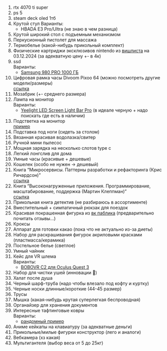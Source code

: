 1. rtx 4070 ti super
2. ps 5
3. steam deck oled 1тб
4. Крутой стул
   Варианты:
   - HBADA E3 Pro/Ultra (не знаю в чем разница)
5. Крутой широкий стол с подъемным механизмом
6. Перкусионный пистолет для массажа
7. Термобелье (какой-нибудь прикольный комплект)
8. Физические картриджи эксклюзивов nintendo из [вишлиста](https://www.nintendo.com/us/wish-list/share/#skus=7100072954,7100068688,7100084618,7100001801,7100059862,7100058660,7100020033,7100005308,7500030669,7100046189,7100057921,7100044642,7100063709,7100042924,7100046405,7100019188&date=1733225129000) на 03.12.2024 (за адекватную цену +- в 4к)
9. ssd <br>
   Варианты:
   - [Samsung 980 PRO 1000 ГБ](https://market.yandex.ru/product--tverdotelnyi-nakopitel-samsung-980-pro-1-tb-m-2-mz-v8p1t0bw/1787780796?cpa=1&sku=839555011)
10. Цифровая рамка часы Divoom Pixoo 64 (можно посмотреть другие модели/размеры) <br>
   [ссылка](https://market.yandex.ru/product--tsifrovaia-ramka-chasy-divoom-pixoo-64/1751358287?sku=101733871548&uniqueId=800952&do-waremd5=ChRHQGUTyq_pRNgpvhyD8Q)
11. Мозабрик (+- среднего размера)
12. Лампа на монитор <br>
    Варианты:
    - [Yeelight LED Screen Light Bar Pro](https://market.yandex.ru/product--lampa-ofisnaia-svetodiodnaia-yeelight-led-screen-light-bar-pro-yltd003-10-vt/1660977226) (в идеале черную + надо поискать где есть в наличии)
13. Подстветка на монитор <br>
    [пример](https://market.yandex.ru/product--ambilight-podsvetka-dlia-monitora-24-diuima-skydimo/1940477450?sku=102412070579&uniqueId=67996566&do-waremd5=vE2x4lNW8VjlQHRQOOCDNQ)
14. Подставка под ноги (сидеть за столом)
15. Вязанная красивая водолазка/свитер
16. Ручной мини пылесос
17. Мощная зарядка на несколько слотов type c
18. Легкий лонгслив для дома
19. Умные часы (красивые + дешевые)
20. Кошелек (особо не нужен -> дешевый)
21. Книга “Микросервисы. Паттерны разработки и рефакторинга (Крис Ричардсон)” <br>
    [ссылка](https://market.yandex.ru/product--mikroservisy-patterny-razrabotki-i-refaktoringa/1781332279?sku=676794074&do-waremd5=3zeky0y9pSeyjIaZW3t7RQ&uniqueId=749016)
22. Книга “Высоконагруженные приложения. Программирование, масштабирование, поддержка (Мартин Клеппман)” <br>
    [ссылка](https://market.yandex.ru/product--vysokonagruzhennye-prilozheniia-programmirovanie-masshtabirovanie-podderzhka/1787877011?sku=560312115&do-waremd5=VeFiA09TqsJJgyt7sCuc1Q&uniqueId=54572057)
23. Прикольная книга детектив (не разбираюсь в ассортименте)
24. Вместительный + симпатичный рюкзак для поездок
25. Красивая покрашенная фигурка из [вк паблика](https://vk.com/genshinimpactfigure) (предварительно почитать отзывы...)
26. Кроксы
27. Аппарат для готовки какао (пока что не актуально из-за диеты)
28. Набор для раскрашивания фигурок акриловыми красками (пластмасса/керамика)
29. Постельное белье (светлое)
30. Умный чайник
31. Кейс для VR шлема <br>
    Варианты:
    - [BOBOVR C2 для Oculus Quest 3](https://portal-shop.com/catalog/vr_aksessuary/keysy_i_sumki/912/)
32. Набор для чистки ушей (инновации 🤔)
33. Халат после душа
34. Черный шарф-труба (надо чтобы влезало под кофту и куртку)
35. Черные носки длинные/короткие (44-45 размер)
36. Трусы
37. Мышка (какая-нибудь крутая суперлегкая беспроводная)
38. Органайзер для хранения документов
39. Интересные тафтинговые ковры <br>
    Варианты:
    - [рандомный пример](https://market.yandex.ru/product--rs551/1831452050?glfilter=23674610%3A1.5~1.5_101984799463&glfilter=23679910%3A1~1_101984799463&cpa=1&cpc=dSUerU0CUsiYeNvhX2Ao_QBigzkR7-vqLOg4lVBYCp1lmpiSqjYwWLAnqvKJQ0DB2A7UTEsRdURiVxSWfcx0OWohwvY1FKlt_IezPHfcPc56EhUFi-jIsUX8X20o_5DBE8AbcpOd3Synr4T4jn0OxeJAD1JD_ZhrM8v2j08fSFauMNx6E-pJ5kqHwkxMa13jXYqZ1fgQL3Qooy8ywz-XI3HM5Cjlojy3Qrzf4UOmxed-E-z_OGh7Xe12JgzyrJEhukg7VTvhfGJ-1Id08pWKVA%2C%2C&sku=101984799463&offerid=wuJuz3DXU_EP-_3LETYmCw)
40. Аниме кейкапы на клавиатуру (за адекватные деньги)
41. Прикольные/милые фигурки конструктор (лего и аналоги)
42. Вебкамера (хз какая)
43. Мультигантеля (выбор веса от 5 до 25кг)

